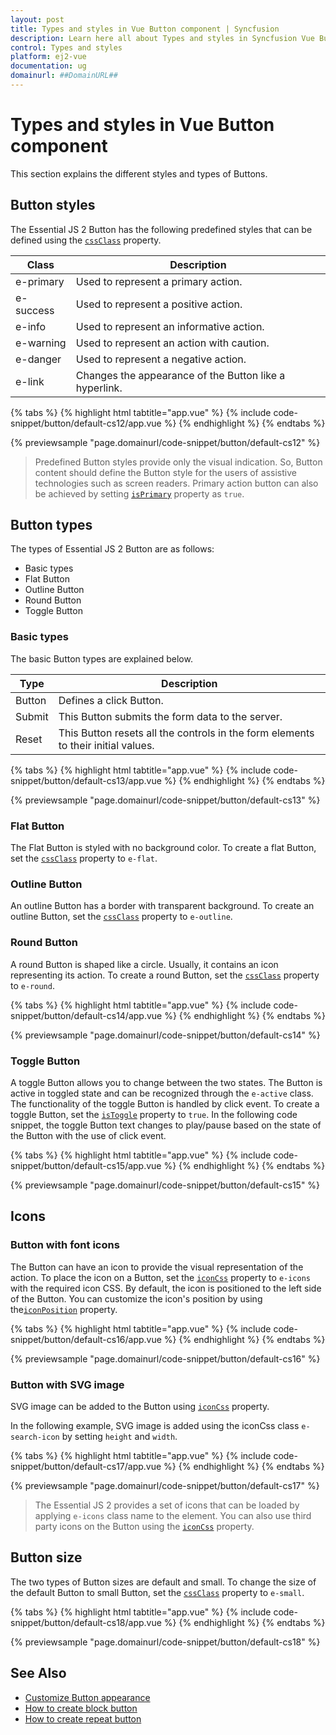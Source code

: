 ```yaml
---
layout: post
title: Types and styles in Vue Button component | Syncfusion
description: Learn here all about Types and styles in Syncfusion Vue Button component of Syncfusion Essential JS 2 and more.
control: Types and styles 
platform: ej2-vue
documentation: ug
domainurl: ##DomainURL##
---
```


# Types and styles in Vue Button component

This section explains the different styles and types of Buttons.

## Button styles

The Essential JS 2 Button has the following predefined styles that can be defined using the [`cssClass`](https://ej2.syncfusion.com/vue/documentation/api/button#cssclass) property.

| Class | Description |
| -------- | -------- |
| e-primary | Used to represent a primary action. |
| e-success | Used to represent a positive action. |
| e-info |  Used to represent an informative action. |
| e-warning | Used to represent an action with caution. |
| e-danger | Used to represent a negative action. |
| e-link |  Changes the appearance of the Button like a hyperlink. |

{% tabs %}
{% highlight html tabtitle="app.vue" %}
{% include code-snippet/button/default-cs12/app.vue %}
{% endhighlight %}
{% endtabs %}
        
{% previewsample "page.domainurl/code-snippet/button/default-cs12" %}

> Predefined Button styles provide only the visual indication. So, Button content should define the Button style for the users of assistive technologies such as screen readers.
> Primary action button can also be achieved by setting [`isPrimary`](https://ej2.syncfusion.com/vue/documentation/api/button#isprimary) property as `true`.

## Button types

The types of Essential JS 2 Button are as follows:

* Basic types
* Flat Button
* Outline Button
* Round Button
* Toggle Button

### Basic types

The basic Button types are explained below.

| Type | Description |
| -------- | -------- |
| Button | Defines a click Button. |
| Submit | This Button submits the form data to the server. |
| Reset |  This Button resets all the controls in the form elements to their initial values. |

{% tabs %}
{% highlight html tabtitle="app.vue" %}
{% include code-snippet/button/default-cs13/app.vue %}
{% endhighlight %}
{% endtabs %}
        
{% previewsample "page.domainurl/code-snippet/button/default-cs13" %}

### Flat Button

The Flat Button is styled with no background color. To create a flat Button, set the [`cssClass`](https://ej2.syncfusion.com/vue/documentation/api/button#cssclass) property to `e-flat`.

### Outline Button

An outline Button has a border with transparent background. To create an outline Button, set the [`cssClass`](https://ej2.syncfusion.com/vue/documentation/api/button#cssclass) property to `e-outline`.

### Round Button

A round Button is shaped like a circle. Usually, it contains an icon representing its action. To create a round Button, set the [`cssClass`](https://ej2.syncfusion.com/vue/documentation/api/button#cssclass) property to `e-round`.

{% tabs %}
{% highlight html tabtitle="app.vue" %}
{% include code-snippet/button/default-cs14/app.vue %}
{% endhighlight %}
{% endtabs %}
        
{% previewsample "page.domainurl/code-snippet/button/default-cs14" %}

### Toggle Button

A toggle Button allows you to change between the two states. The Button is active in toggled state and can be
recognized through the `e-active` class. The functionality of the toggle Button is handled by click event. To create a toggle Button, set the [`isToggle`](https://ej2.syncfusion.com/vue/documentation/api/button#istoggle) property to `true`. In the following code snippet, the toggle Button text changes to play/pause based on the state of the Button with the use of click event.

{% tabs %}
{% highlight html tabtitle="app.vue" %}
{% include code-snippet/button/default-cs15/app.vue %}
{% endhighlight %}
{% endtabs %}
        
{% previewsample "page.domainurl/code-snippet/button/default-cs15" %}

## Icons

### Button with font icons

The Button can have an icon to provide the visual representation of the action. To place the icon on a Button,
set the [`iconCss`](https://ej2.syncfusion.com/vue/documentation/api/button#iconcss) property to `e-icons` with the required icon CSS. By default, the icon is positioned to the left side of the Button. You can customize the icon's position by using the[`iconPosition`](https://ej2.syncfusion.com/vue/documentation/api/button#iconposition) property.

{% tabs %}
{% highlight html tabtitle="app.vue" %}
{% include code-snippet/button/default-cs16/app.vue %}
{% endhighlight %}
{% endtabs %}
        
{% previewsample "page.domainurl/code-snippet/button/default-cs16" %}

### Button with SVG image

SVG image can be added to the Button using [`iconCss`](https://ej2.syncfusion.com/vue/documentation/api/button#iconcss) property.

In the following example, SVG image is added using the iconCss class `e-search-icon` by setting `height` and `width`.

{% tabs %}
{% highlight html tabtitle="app.vue" %}
{% include code-snippet/button/default-cs17/app.vue %}
{% endhighlight %}
{% endtabs %}
        
{% previewsample "page.domainurl/code-snippet/button/default-cs17" %}

> The Essential JS 2 provides a set of icons that can be loaded by applying `e-icons` class name to the element. You can also use third party icons on the Button using the [`iconCss`](https://ej2.syncfusion.com/vue/documentation/api/button#iconcss) property.

## Button size

The two types of Button sizes are default and small. To change the size of the default Button to small Button,
set the [`cssClass`](https://ej2.syncfusion.com/vue/documentation/api/button#cssclass) property to `e-small`.

{% tabs %}
{% highlight html tabtitle="app.vue" %}
{% include code-snippet/button/default-cs18/app.vue %}
{% endhighlight %}
{% endtabs %}
        
{% previewsample "page.domainurl/code-snippet/button/default-cs18" %}

## See Also

* [Customize Button appearance](./how-to/customize-button-appearance)
* [How to create block button](./how-to/create-a-block-button)
* [How to create repeat button](./how-to/repeat-button)